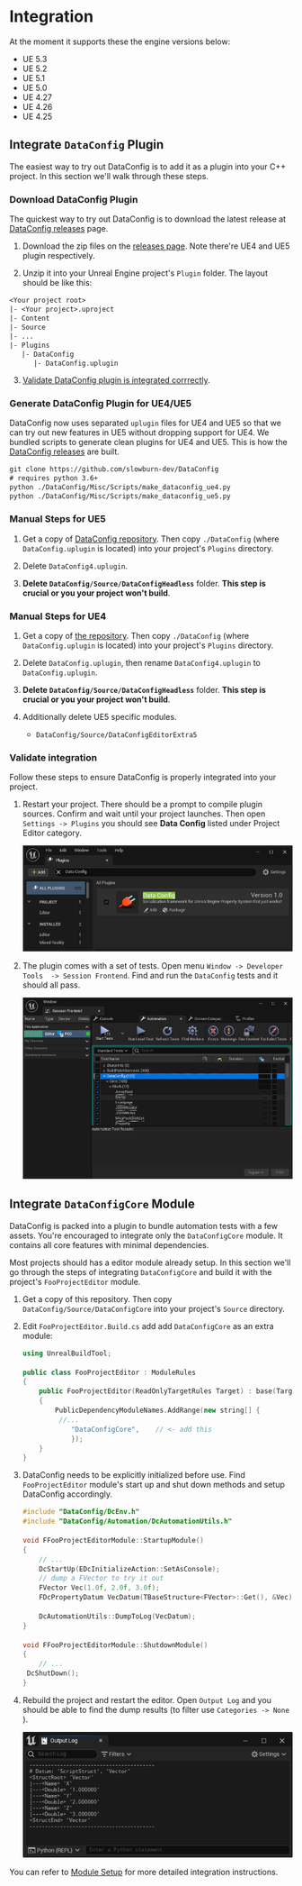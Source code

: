 # Integration

At the moment it supports these the engine versions below:

- UE 5.3 
- UE 5.2 
- UE 5.1 
- UE 5.0 
- UE 4.27
- UE 4.26
- UE 4.25

## Integrate `DataConfig` Plugin

The easiest way to try out DataConfig is to add it as a plugin into your C++ project.  In this section we'll walk through these steps.

### Download DataConfig Plugin

The quickest way to try out DataConfig is to download the latest release at [DataConfig releases][2] page.

1. Download the zip files on the [releases page][2]. Note there're UE4 and UE5 plugin respectively.

2. Unzip it into your Unreal Engine project's `Plugin` folder. The layout should be like this:

```
<Your project root>
|- <Your project>.uproject
|- Content
|- Source
|- ...
|- Plugins
   |- DataConfig
      |- DataConfig.uplugin
```

3. [Validate DataConfig plugin is integrated corrrectly](#validate-integration).


### Generate DataConfig Plugin for UE4/UE5

DataConfig now uses separated `uplugin` files for UE4 and UE5 so that we can try out new features in UE5 without dropping support for UE4. We bundled scripts to generate clean plugins for UE4 and UE5. This is how the [DataConfig releases][2] are built.

```shell
git clone https://github.com/slowburn-dev/DataConfig
# requires python 3.6+
python ./DataConfig/Misc/Scripts/make_dataconfig_ue4.py
python ./DataConfig/Misc/Scripts/make_dataconfig_ue5.py
```

### Manual Steps for UE5

1. Get a copy of [DataConfig repository][1]. Then copy  `./DataConfig` (where `DataConfig.uplugin` is located) into your project's `Plugins` directory.

2. Delete `DataConfig4.uplugin`.

3. **Delete `DataConfig/Source/DataConfigHeadless`** folder. **This step is crucial or you your project won't build**.

### Manual Steps for UE4

1. Get a copy of [the repository][1]. Then copy  `./DataConfig` (where `DataConfig.uplugin` is located) into your project's `Plugins` directory.

2. Delete `DataConfig.uplugin`, then rename `DataConfig4.uplugin` to `DataConfig.uplugin`.

3. **Delete `DataConfig/Source/DataConfigHeadless`** folder. **This step is crucial or you your project won't build**.

4. Additionally delete UE5 specific modules.
    
    * `DataConfig/Source/DataConfigEditorExtra5`

### Validate integration

Follow these steps to ensure DataConfig is properly integrated into your project.

1. Restart your project. There should be a prompt to compile plugin sources. Confirm and wait until your project launches. Then open `Settings -> Plugins` you should see **Data Config** listed under Project Editor category.

   ![Integration-DataConfigPlugin](Images/Integration-DataConfigPlugin.png)

2. The plugin comes with a set of tests. Open menu `Window -> Developer Tools  -> Session Frontend`. Find and run the `DataConfig` tests and it should all pass.

   ![Integration-DataConfigAutomations](Images/Integration-DataConfigAutomations.png)

## Integrate `DataConfigCore` Module

DataConfig is packed into a plugin to bundle automation tests with a few assets. You're encouraged to integrate only the `DataConfigCore` module. It contains all core features with minimal dependencies. 

Most projects should has a editor module already setup. In this section we'll go through the steps of integrating `DataConfigCore` and build it with the project's `FooProjectEditor` module.

1. Get a copy of this repository. Then copy `DataConfig/Source/DataConfigCore` into your project's `Source` directory.

2. Edit `FooProjectEditor.Build.cs` add add `DataConfigCore` as an extra module:

   ```c++
   using UnrealBuildTool;
   
   public class FooProjectEditor : ModuleRules
   {
       public FooProjectEditor(ReadOnlyTargetRules Target) : base(Target)
       {
           PublicDependencyModuleNames.AddRange(new string[] { 
   			//...
               "DataConfigCore",	// <- add this
               });
       }
   }
   ```

3. DataConfig needs to be explicitly initialized before use. Find `FooProjectEditor` module's start up and shut down methods and setup DataConfig accordingly.

   ```c++
   #include "DataConfig/DcEnv.h"
   #include "DataConfig/Automation/DcAutomationUtils.h"
   
   void FFooProjectEditorModule::StartupModule()
   {
       // ...
       DcStartUp(EDcInitializeAction::SetAsConsole);
       // dump a FVector to try it out
       FVector Vec(1.0f, 2.0f, 3.0f);
       FDcPropertyDatum VecDatum(TBaseStructure<FVector>::Get(), &Vec);
   
       DcAutomationUtils::DumpToLog(VecDatum);
   }
   
   void FFooProjectEditorModule::ShutdownModule()
   {
       // ...
   	DcShutDown();
   }
   ```
   
4. Rebuild the project and restart the editor. Open `Output Log` and you should be able to find the dump results (to filter use `Categories -> None` ).

   ![Integration-DataConfigCoreOutput](Images/Integration-DataConfigCoreOutput.png)
   
   

You can refer to [Module Setup](Extra/ModuleSetup.md) for more detailed integration instructions.

[1]:https://github.com/slowburn-dev/DataConfig "slowburn-dev/DataConfig"
[2]:https://github.com/slowburn-dev/DataConfig/releases

